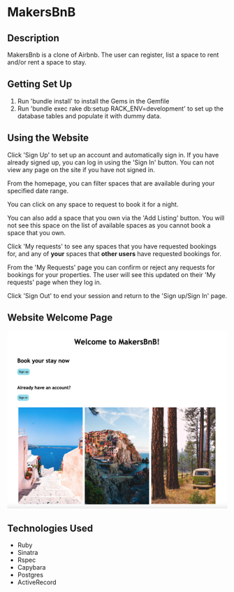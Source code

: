 # MakersBnB
## Description
MakersBnb is a clone of Airbnb. The user can register, list a space to rent and/or rent a space to stay.

## Getting Set Up
1. Run 'bundle install' to install the Gems in the Gemfile
2. Run 'bundle exec rake db:setup RACK_ENV=development' to set up the database tables and populate it with dummy data. 

## Using the Website
Click 'Sign Up' to set up an account and automatically sign in. 
If you have already signed up, you can log in using the 'Sign In' button.
You can not view any page on the site if you have not signed in. 

From the homepage, you can filter spaces that are available during your specified date range. 

You can click on any space to request to book it for a night.

You can also add a space that you own via the 'Add Listing' button. You will not see this space on the list of available spaces as you cannot book a space that you own.

Click 'My requests' to see any spaces that you have requested bookings for, and any of **your** spaces that **other users** have requested bookings for.

From the 'My Requests' page you can confirm or reject any requests for bookings for your properties. The user will see this updated on their 'My requests' page when they log in. 

Click 'Sign Out' to end your session and return to the 'Sign up/Sign In' page.

## Website Welcome Page
![screenshot](https://github.com/valentina-maggio/MakersBnB/blob/main/public/images/Screenshot%202022-03-25%20at%2015.59.22.png?raw=true)

## Technologies Used
* Ruby
* Sinatra
* Rspec
* Capybara
* Postgres
* ActiveRecord
